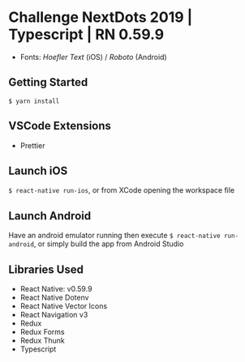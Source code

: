 # Challenge NextDots 2019 | Typescript | RN 0.59.9
 
 <ul>
 <li>Fonts: <i>Hoefler Text</i> (iOS) / <i>Roboto</i> (Android)</li>
</ul>

<h2>Getting Started</h2>

`$ yarn install`

<h2>VSCode Extensions</h2>

<ul>
<li>Prettier</li>
</ul>

<h2>Launch iOS</h2>

`$ react-native run-ios`, or from XCode opening the workspace file

<h2>Launch Android</h2>

Have an android emulator running then execute `$ react-native run-android`, or simply build the app from Android Studio

<h2>Libraries Used</h2>

<ul>
<li>React Native: v0.59.9</li>
<li>React Native Dotenv</li>
<li>React Native Vector Icons</li>
<li>React Navigation v3</li>
<li>Redux</li>
<li>Redux Forms</li>
<li>Redux Thunk</li>
<li>Typescript</li>
</ul>
